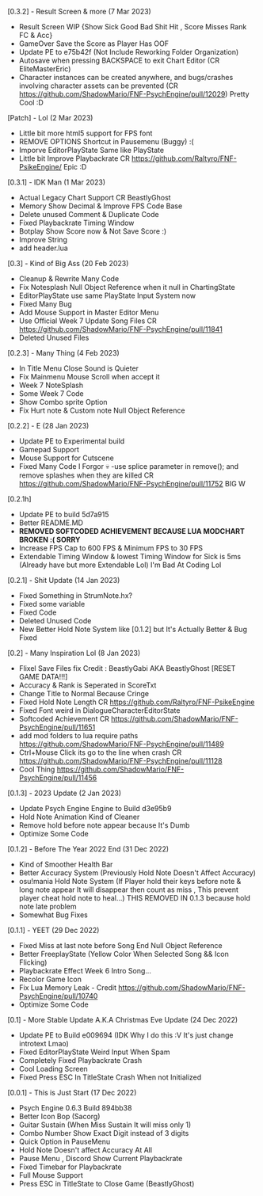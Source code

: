 [0.3.2] - Result Screen & more (7 Mar 2023)
- Result Screen WIP {Show Sick Good Bad Shit Hit , Score Misses Rank FC & Acc}
- GameOver Save the Score as Player Has OOF
- Update PE to e75b42f (Not Include Reworking Folder Organization)
- Autosave when pressing BACKSPACE to exit Chart Editor (CR EliteMasterEric)
- Character instances can be created anywhere, and bugs/crashes involving character assets can be prevented (CR https://github.com/ShadowMario/FNF-PsychEngine/pull/12029) Pretty Cool :D

[Patch] - Lol (2 Mar 2023)
- Little bit more html5 support for FPS font
- REMOVE OPTIONS Shortcut in Pausemenu (Buggy) :(
- Imporve EditorPlayState Same like PlayState
- Little bit Improve Playbackrate CR https://github.com/Raltyro/FNF-PsikeEngine/ Epic :D

[0.3.1] - IDK Man (1 Mar 2023)
- Actual Legacy Chart Support CR BeastlyGhost
- Memory Show Decimal & Improve FPS Code Base
- Delete unused Comment & Duplicate Code
- Fixed Playbackrate Timing Window
- Botplay Show Score now & Not Save Score :)
- Improve String
- add header.lua

[0.3] - Kind of Big Ass (20 Feb 2023)
- Cleanup & Rewrite Many Code
- Fix Notesplash Null Object Reference when it null in ChartingState
- EditorPlayState use same PlayState Input System now
- Fixed Many Bug
- Add Mouse Support in Master Editor Menu
- Use Official Week 7 Update Song Files CR https://github.com/ShadowMario/FNF-PsychEngine/pull/11841
- Deleted Unused Files

[0.2.3] - Many Thing (4 Feb 2023)
- In Title Menu Close Sound is Quieter
- Fix Mainmenu Mouse Scroll when accept it
- Week 7 NoteSplash
- Some Week 7 Code
- Show Combo sprite Option
- Fix Hurt note & Custom note Null Object Reference

[0.2.2] - E (28 Jan 2023)
- Update PE to Experimental build
- Gamepad Support
- Mouse Support for Cutscene
- Fixed Many Code I Forgor :skull:
-use splice parameter in remove(); and remove splashes when they are killed CR https://github.com/ShadowMario/FNF-PsychEngine/pull/11752 BIG W

[0.2.1h]
- Update PE to build 5d7a915
- Better README.MD
- **REMOVED SOFTCODED ACHIEVEMENT BECAUSE LUA MODCHART BROKEN :( SORRY**
- Increase FPS Cap to 600 FPS & Minimum FPS to 30 FPS
- Extendable Timing Window & lowest Timing Window for Sick is 5ms (Already have but more Extendable Lol)
I'm Bad At Coding Lol

[0.2.1] - Shit Update (14 Jan 2023)
- Fixed Something in StrumNote.hx?
- Fixed some variable
- Fixed Code
- Deleted Unused Code
- New Better Hold Note System like [0.1.2] but It's Actually Better & Bug Fixed

[0.2] - Many Inspiration Lol (8 Jan 2023)
- Flixel Save Files fix Credit : BeastlyGabi AKA BeastlyGhost [RESET GAME DATA!!!]
- Accuracy & Rank is Seperated in ScoreTxt
- Change Title to Normal Because Cringe
- Fixed Hold Note Length CR https://github.com/Raltyro/FNF-PsikeEngine
- Fixed Font weird in DialogueCharacterEditorState
- Softcoded Achievement CR https://github.com/ShadowMario/FNF-PsychEngine/pull/11651
- add mod folders to lua require paths https://github.com/ShadowMario/FNF-PsychEngine/pull/11489
- Ctrl+Mouse Click its go to the line when crash CR https://github.com/ShadowMario/FNF-PsychEngine/pull/11128
- Cool Thing https://github.com/ShadowMario/FNF-PsychEngine/pull/11456

[0.1.3] - 2023 Update (2 Jan 2023)
- Update Psych Engine Engine to Build d3e95b9
- Hold Note Animation Kind of Cleaner
- Remove hold before note appear because It's Dumb
- Optimize Some Code

[0.1.2] - Before The Year 2022 End (31 Dec 2022)
- Kind of Smoother Health Bar
- Better Accuracy System (Previously Hold Note Doesn't Affect Accuracy)
- osu!mania Hold Note System (If Player hold their keys before note & long note appear It will disappear then count as miss , This prevent player cheat hold note to heal...) THIS REMOVED IN 0.1.3 because hold note late problem
- Somewhat Bug Fixes

[0.1.1] - YEET (29 Dec 2022)
- Fixed Miss at last note before Song End Null Object Reference
- Better FreeplayState (Yellow Color When Selected Song && Icon Flicking)
- Playbackrate Effect Week 6 Intro Song...
- Recolor Game Icon
- Fix Lua Memory Leak - Credit https://github.com/ShadowMario/FNF-PsychEngine/pull/10740
- Optimize Some Code

[0.1] - More Stable Update A.K.A Christmas Eve Update (24 Dec 2022)
- Update PE to Build e009694 (IDK Why I do this :V It's just change introtext Lmao)
- Fixed EditorPlayState Weird Input When Spam
- Completely Fixed Playbackrate Crash
- Cool Loading Screen
- Fixed Press ESC In TitleState Crash When not Initialized

[0.0.1] - This is Just Start (17 Dec 2022)
- Psych Engine 0.6.3 Build 894bb38
- Better Icon Bop (Sacorg)
- Guitar Sustain (When Miss Sustain It will miss only 1)
- Combo Number Show Exact Digit instead of 3 digits
- Quick Option in PauseMenu
- Hold Note Doesn't affect Accuracy At All
- Pause Menu , Discord Show Current Playbackrate
- Fixed Timebar for Playbackrate
- Full Mouse Support
- Press ESC in TitleState to Close Game (BeastlyGhost)